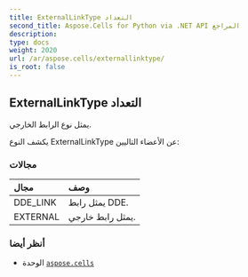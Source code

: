 ```yaml
---
title: ExternalLinkType التعداد
second_title: Aspose.Cells for Python via .NET API المراجع
description:
type: docs
weight: 2020
url: /ar/aspose.cells/externallinktype/
is_root: false
---
```

##  ExternalLinkType التعداد
يمثل نوع الرابط الخارجي.



يكشف النوع ExternalLinkType عن الأعضاء التاليين:

###  مجالات
| مجال| وصف|
| :- | :- |
| DDE_LINK | يمثل رابط DDE.|
| EXTERNAL | يمثل رابط خارجي.|



###  أنظر أيضا
* الوحدة [`aspose.cells`](..)
